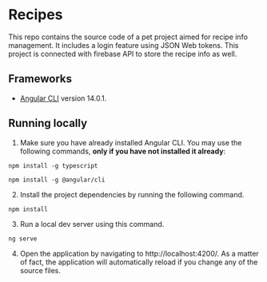 # Recipes

This repo contains the source code of a pet project aimed for recipe info management. It includes a login feature using JSON Web tokens. This project is connected with firebase API to store the recipe info as well.


## Frameworks
* [Angular CLI](https://github.com/angular/angular-cli) version 14.0.1.


## Running locally

1. Make sure you have already installed Angular CLI. You may use the following commands, **only if you have not installed it already**:

````
npm install -g typescript
````

````
npm install -g @angular/cli
````

2. Install the project dependencies by running the following command.

````
npm install 
````

3. Run a local dev server using this command.

````
ng serve
````

4. Open the application by navigating to http://localhost:4200/. As a matter of fact, the application will automatically reload if you change any of the source files.
